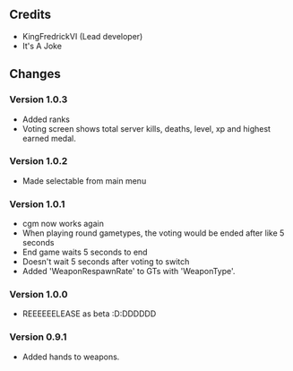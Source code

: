 
## Credits ##

* KingFredrickVI (Lead developer)
* It's A Joke

## Changes ##

### Version 1.0.3 ###

* Added ranks
* Voting screen shows total server kills, deaths, level, xp and highest earned medal.

### Version 1.0.2 ###

* Made selectable from main menu

### Version 1.0.1 ###

* cgm now works again
* When playing round gametypes, the voting would be ended after like 5 seconds
* End game waits 5 seconds to end
* Doesn't wait 5 seconds after voting to switch
* Added 'WeaponRespawnRate' to GTs with 'WeaponType'.

### Version 1.0.0 ###

* REEEEEELEASE as beta :D:DDDDDD

### Version 0.9.1 ###

* Added hands to weapons.

